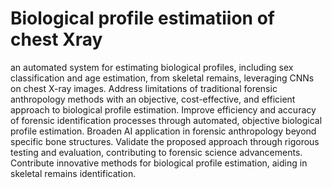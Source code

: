# Biological profile estimatiion of chest Xray

an automated system for estimating biological profiles, including sex classification and age estimation, from skeletal remains, leveraging CNNs on chest X-ray images. Address limitations of traditional forensic anthropology methods with an objective, cost-effective, and efficient approach to biological profile estimation. Improve efficiency and accuracy of forensic identification processes through automated, objective biological profile estimation. Broaden AI application in forensic anthropology beyond specific bone structures. Validate the proposed approach through rigorous testing and evaluation, contributing to forensic science advancements. Contribute innovative methods for biological profile estimation, aiding in skeletal remains identification.
